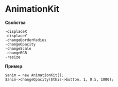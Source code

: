# AnimationKit

**Свойства**
```
-displaceX
-displaceY
-changeBorderRadius
-changeOpacity
-changeScale
-changeRGB
-resize
```

**Пример**

```	
$anim = new AnimationKit();
$anim->changeOpacity($this->button, 1, 0.5, 1000);
```	
